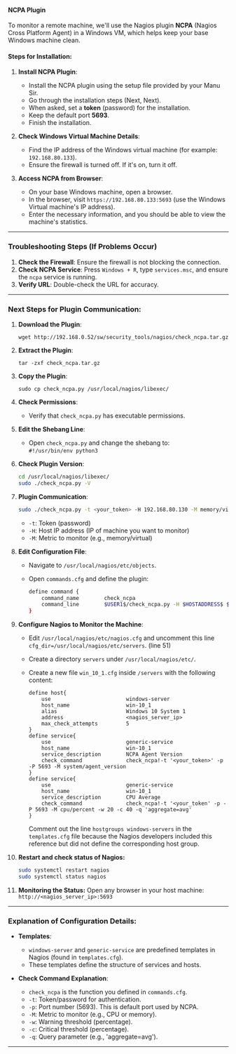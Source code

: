 #### **NCPA Plugin**

To monitor a remote machine, we'll use the Nagios plugin **NCPA** (Nagios Cross Platform Agent) in a Windows VM, which helps keep your base Windows machine clean.

#### **Steps for Installation:**

1. **Install NCPA Plugin**:
    
    - Install the NCPA plugin using the setup file provided by your Manu Sir.
    - Go through the installation steps (Next, Next).
    - When asked, set a **token** (password) for the installation.
    - Keep the default port **5693**.
    - Finish the installation.
2. **Check Windows Virtual Machine Details**:
    
    - Find the IP address of the Windows virtual machine (for example: `192.168.80.133`).
    - Ensure the firewall is turned off. If it's on, turn it off.
3. **Access NCPA from Browser**:
    
    - On your base Windows machine, open a browser.
    - In the browser, visit `https://192.168.80.133:5693` (use the Windows Virtual machine's IP address).
    - Enter the necessary information, and you should be able to view the machine's statistics.

---

### **Troubleshooting Steps (If Problems Occur)**

1. **Check the Firewall**: Ensure the firewall is not blocking the connection.
2. **Check NCPA Service**: Press `Windows + R`, type `services.msc`, and ensure the `ncpa` service is running.
3. **Verify URL**: Double-check the URL for accuracy.

---

### **Next Steps for Plugin Communication**:

1. **Download the Plugin**:
    
    ```shell
    wget http://192.168.0.52/sw/security_tools/nagios/check_ncpa.tar.gz
    ```
    
2. **Extract the Plugin**:
    
    ```shell
    tar -zxf check_ncpa.tar.gz
    ```
    
3. **Copy the Plugin**:
    
    ```shell
    sudo cp check_ncpa.py /usr/local/nagios/libexec/
    ```
    
4. **Check Permissions**:
    
    - Verify that `check_ncpa.py` has executable permissions.
5. **Edit the Shebang Line**:
    
    - Open `check_ncpa.py` and change the shebang to:  
        `#!/usr/bin/env python3`
6. **Check Plugin Version**:
    
    ```bash
    cd /usr/local/nagios/libexec/
    sudo ./check_ncpa.py -V
    ```
    
7. **Plugin Communication**:
    
    ```bash
    sudo ./check_ncpa.py -t <your_token> -H 192.168.80.130 -M memory/virtual
    ```
    
    - `-t`: Token (password)
    - `-H`: Host IP address (IP of machine you want to monitor)
    - `-M`: Metric to monitor (e.g., memory/virtual)
8. **Edit Configuration File**:
    
    - Navigate to `/usr/local/nagios/etc/objects`.
    - Open `commands.cfg` and define the plugin:
        
        ```bash
        define command {
            command_name        check_ncpa
            command_line        $USER1$/check_ncpa.py -H $HOSTADDRESS$ $ARG1$
        }
        ```
        
9. **Configure Nagios to Monitor the Machine**:
    
    - Edit `/usr/local/nagios/etc/nagios.cfg` and uncomment this line 
      `cfg_dir=/usr/local/nagios/etc/servers`. (line 51)
    - Create a directory `servers` under `/usr/local/nagios/etc/`.
    - Create a new file `win_10_1.cfg` inside `/servers` with the following content:
        
        ```plaintext
        define host{
            use                        windows-server
            host_name                  win-10_1
            alias                      Windows 10 System 1
            address                    <nagios_server_ip>
            max_check_attempts         5
        }
        define service{
            use                        generic-service
            host_name                  win-10_1
            service_description        NCPA Agent Version
            check_command              check_ncpa!-t '<your_token>' -p -P 5693 -M system/agent_version
        }
        define service{
            use                        generic-service
            host_name                  win-10_1
            service_description        CPU Average
            check_command              check_ncpa!-t '<your_token' -p -P 5693 -M cpu/percent -w 20 -c 40 -q 'aggregate=avg'
        }
        ```
        Comment out the line `hostgroups windows-servers` in the `templates.cfg` file because the Nagios developers included this reference but did not define the corresponding host group.
10. **Restart and check status of Nagios:**
    ```bash
    sudo systemctl restart nagios
    sudo systemctl status nagios
	```
11. **Monitoring the Status:**
    Open any browser in your host machine:
    `http://<nagios_server_ip>:5693`

---

### **Explanation of Configuration Details**:

- **Templates**:
    
    - `windows-server` and `generic-service` are predefined templates in Nagios (found in `templates.cfg`).
    - These templates define the structure of services and hosts.
- **Check Command Explanation**:
    
    - `check_ncpa` is the function you defined in `commands.cfg`.
    - `-t`: Token/password for authentication.
    - `-p`: Port number (5693). This is default port used by NCPA.
    - `-M`: Metric to monitor (e.g., CPU or memory).
    - `-w`: Warning threshold (percentage).
    - `-c`: Critical threshold (percentage).
    - `-q`: Query parameter (e.g., 'aggregate=avg').

---
